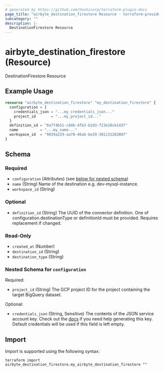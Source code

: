 ```yaml
---
# generated by https://github.com/hashicorp/terraform-plugin-docs
page_title: "airbyte_destination_firestore Resource - terraform-provider-airbyte"
subcategory: ""
description: |-
  DestinationFirestore Resource
---
```


# airbyte_destination_firestore (Resource)

DestinationFirestore Resource

## Example Usage

```terraform
resource "airbyte_destination_firestore" "my_destination_firestore" {
  configuration = {
    credentials_json = "...my_credentials_json..."
    project_id       = "...my_project_id..."
  }
  definition_id = "8a7f4b51-c84b-4fb3-b2d3-f23e10cb143f"
  name          = "...my_name..."
  workspace_id  = "9839a229-aa78-46ab-be29-301131283087"
}
```

<!-- schema generated by tfplugindocs -->
## Schema

### Required

- `configuration` (Attributes) (see [below for nested schema](#nestedatt--configuration))
- `name` (String) Name of the destination e.g. dev-mysql-instance.
- `workspace_id` (String)

### Optional

- `definition_id` (String) The UUID of the connector definition. One of configuration.destinationType or definitionId must be provided. Requires replacement if changed.

### Read-Only

- `created_at` (Number)
- `destination_id` (String)
- `destination_type` (String)

<a id="nestedatt--configuration"></a>
### Nested Schema for `configuration`

Required:

- `project_id` (String) The GCP project ID for the project containing the target BigQuery dataset.

Optional:

- `credentials_json` (String, Sensitive) The contents of the JSON service account key. Check out the <a href="https://docs.airbyte.com/integrations/destinations/firestore">docs</a> if you need help generating this key. Default credentials will be used if this field is left empty.

## Import

Import is supported using the following syntax:

```shell
terraform import airbyte_destination_firestore.my_airbyte_destination_firestore ""
```
